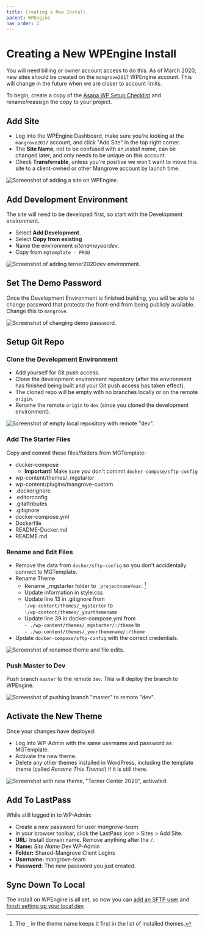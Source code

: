 ```yaml
---
title: Creating a New Install
parent: WPEngine
nav_order: 3
---
```


# Creating a New WPEngine Install
You will need billing or owner account access to do this.
As of March 2020, new sites should be created on the `mangrove2017` WPEngine account. This will change in the future when we are closer to account limits.

To begin, create a copy of the
[Asana WP Setup Checklist](https://app.asana.com/0/49479446717542/16235914790820)
and rename/reassign the copy to your project. 

## Add Site
* Log into the WPEngine Dashboard, make sure you're looking at the `mangrove2017` account, and click "Add Site" in the top right corner.
* The **Site Name**, not to be confused with an _install name_, can be changed later, and only needs to be unique on this account.
* Check **Transferrable**, unless you're positive we won't want to move this site to a client-owned or other Mangrove account by launch time.

![Screenshot of adding a site on WPEngine.](images/add-site.png)

## Add Development Environment
The site will need to be developed first, so start with the Development environment.

* Select **Add Development**.
* Select **Copy from existing**
* Name the environment _sitenameyeardev_.
* Copy from `mgtemplate - PROD`

![Screenshot of adding terner2020dev environment.](images/add-development-environment.png)

## Set The Demo Password
Once the Development Environment is finished building, you will be able to change password that protects the front-end from being publicly available. Change this to `mangrove`.

![Screenshot of changing demo password.](images/demo-password.png)

## Setup Git Repo
### Clone the Development Environment
* Add yourself for Git push access.
* Clone the development environment repository (after the environment has finished being built and your Git push access has taken effect).
* The cloned repo will be empty with no branches locally or on the remote `origin`.
* Rename the remote `origin` to `dev` (since you cloned the development environment).

![Screenshot of empty local repository with remote "dev".](images/cloned-repo.png)

### Add The Starter Files
Copy and commit these files/folders from MGTemplate:

* docker-compose
    * **Important!** Make sure you don't commit `docker-compose/sftp-config`
* wp-content/themes/\_mgstarter
* wp-content/plugins/mangrove-custom
* .dockerignore
* .editorconfig
* .gitattributes
* .gitignore
* docker-compose.yml
* Dockerfile
* README-Docker.md
* README.md

### Rename and Edit Files
* Remove the data from `docker/sftp-config` so you don't accidentally connect to MGTemplate.
* Rename Theme
    * Rename \_mgstarter folder to `_projectnameYear`. [^1]
    * Update information in style.css
    * Update line 13 in .gitignore from  
    `!/wp-content/themes/_mgstarter` to  
    `!/wp-content/themes/_yourthemename`
    * Update line 39 in docker-compose.yml from  
    `- ./wp-content/themes/_mgstarter/:/theme` to  
    `- ./wp-content/themes/_yourthemename/:/theme`
* Update `docker-compose/sftp-config` with the correct credentials.

[^1]: The `_` in the theme name keeps it first in the list of installed themes.

![Screenshot of renamed theme and file edits.](images/rename-edit-files.png)

### Push Master to Dev
Push branch `master` to the remote `dev`. This will deploy the branch to WPEngine.

![Screenshot of pushing branch "master" to remote "dev".](images/push-to-dev.png)

## Activate the New Theme
Once your changes have deployed:
* Log into WP-Admin with the same username and password as MGTemplate.
* Activate the new theme.
* Delete any other themes installed in WordPress, including the template theme (called _Rename This Theme!_) if it is still there.

![Screenshot with new theme, "Terner Center 2020", activated.](images/new-theme-active.png)

## Add To LastPass
While still logged in to WP-Admin:
* Create a new password for user _mangrove-team_.
* In your browser toolbar, click the LastPass icon > Sites > Add Site.
* **URL:** Install domain name. Remove anything after the `/`.
* **Name:** _Site Name_ Dev WP-Admin
* **Folder:** Shared-Mangrove Client Logins
* **Username:** mangrove-team
* **Password:** The new password you just created.

## Sync Down To Local
The install on WPEngine is all set, so now you can [add an SFTP user](add-sftp-user) and [finish setting up your local dev](/local-development/sftp-config).
